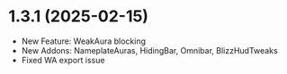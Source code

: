 # 1.3.1 (2025-02-15)

- New Feature: WeakAura blocking
- New Addons: NameplateAuras, HidingBar, Omnibar, BlizzHudTweaks
- Fixed WA export issue
